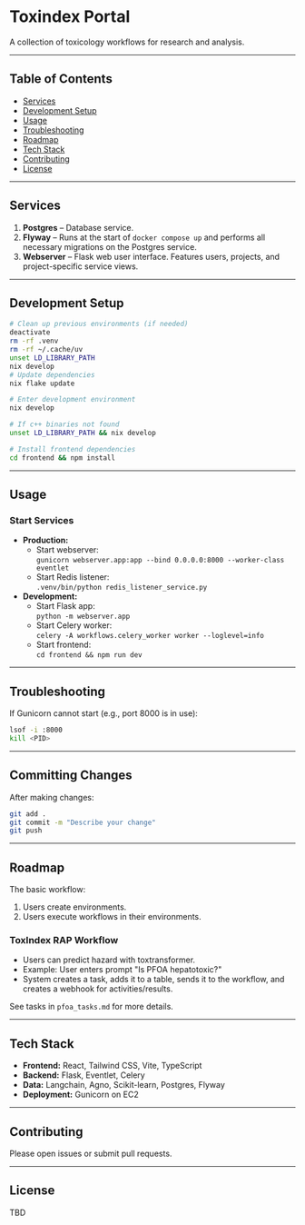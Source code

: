 # Toxindex Portal

A collection of toxicology workflows for research and analysis.

---

## Table of Contents

- [Services](#services)
- [Development Setup](#development-setup)
- [Usage](#usage)
- [Troubleshooting](#troubleshooting)
- [Roadmap](#roadmap)
- [Tech Stack](#tech-stack)
- [Contributing](#contributing)
- [License](#license)

---

## Services

1. **Postgres** – Database service.
2. **Flyway** – Runs at the start of `docker compose up` and performs all necessary migrations on the Postgres service.
3. **Webserver** – Flask web user interface. Features users, projects, and project-specific service views.

---

## Development Setup

```sh
# Clean up previous environments (if needed)
deactivate
rm -rf .venv
rm -rf ~/.cache/uv
unset LD_LIBRARY_PATH
nix develop
# Update dependencies
nix flake update

# Enter development environment
nix develop

# If c++ binaries not found
unset LD_LIBRARY_PATH && nix develop

# Install frontend dependencies
cd frontend && npm install
```

---

## Usage

### Start Services

- **Production:**
  - Start webserver:  
    `gunicorn webserver.app:app --bind 0.0.0.0:8000 --worker-class eventlet`
  - Start Redis listener:  
    `.venv/bin/python redis_listener_service.py`
- **Development:**
  - Start Flask app:  
    `python -m webserver.app`
  - Start Celery worker:  
    `celery -A workflows.celery_worker worker --loglevel=info`
  - Start frontend:  
    `cd frontend && npm run dev`

---

## Troubleshooting

If Gunicorn cannot start (e.g., port 8000 is in use):

```sh
lsof -i :8000
kill <PID>
```

---

## Committing Changes

After making changes:

```sh
git add .
git commit -m "Describe your change"
git push
```

---

## Roadmap

The basic workflow:

1. Users create environments.
2. Users execute workflows in their environments.

### ToxIndex RAP Workflow

- Users can predict hazard with toxtransformer.
- Example: User enters prompt "Is PFOA hepatotoxic?"
- System creates a task, adds it to a table, sends it to the workflow, and creates a webhook for activities/results.

See tasks in `pfoa_tasks.md` for more details.

---

## Tech Stack

- **Frontend:** React, Tailwind CSS, Vite, TypeScript
- **Backend:** Flask, Eventlet, Celery
- **Data:** Langchain, Agno, Scikit-learn, Postgres, Flyway
- **Deployment:** Gunicorn on EC2

---

## Contributing

Please open issues or submit pull requests.

---

## License

TBD




